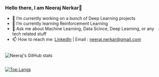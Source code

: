 ### Hello there, I am Neeraj Nerkar👋



- 🔭 I’m currently working on a bunch of Deep Learning projects 
- 🌱 I’m currently learning Reinforcement Learning
- 💬 Ask me about Machine Learning, Data Scince, Deep Learning, or any tech related stuff
- 📫 How to reach me: [LinkedIn](https://www.linkedin.com/in/NeerajNerkar) |  Email : neeraj.nerkar@gmail.com 

##

![Neeraj's GitHub stats](https://github-readme-stats.vercel.app/api?username=nickname8888&show_icons=true&theme=highcontrast&include_all_commits=true&count_private=true)

## 

[![Top Langs](https://github-readme-stats.vercel.app/api/top-langs/?username=nickname8888&show_icons=true&theme=highcontrast&include_all_commits=true&count_private=true)](https://github.com/nickname88888/github-readme-stats)
